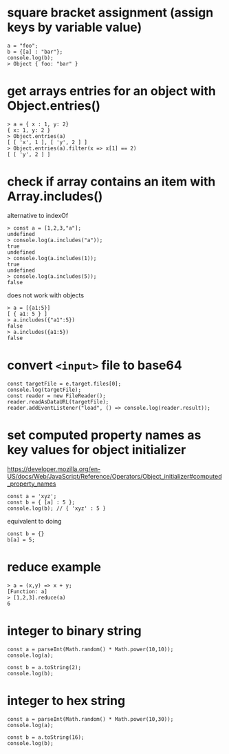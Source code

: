 # square bracket assignment (assign keys by variable value)

```
a = "foo";
b = {[a] : "bar"};
console.log(b);
> Object { foo: "bar" }
```

# get arrays entries for an object with Object.entries()

```
> a = { x : 1, y: 2}
{ x: 1, y: 2 }
> Object.entries(a)
[ [ 'x', 1 ], [ 'y', 2 ] ]
> Object.entries(a).filter(x => x[1] == 2)
[ [ 'y', 2 ] ]
```

# check if array contains an item with Array.includes()

alternative to indexOf

```
> const a = [1,2,3,"a"];
undefined
> console.log(a.includes("a"));
true
undefined
> console.log(a.includes(1));
true
undefined
> console.log(a.includes(5));
false
```

does not work with objects

```
> a = [{a1:5}]
[ { a1: 5 } ]
> a.includes({"a1":5})
false
> a.includes({a1:5})
false
```

# convert `<input>` file to base64

```
const targetFile = e.target.files[0];
console.log(targetFile);
const reader = new FileReader();
reader.readAsDataURL(targetFile);
reader.addEventListener("load", () => console.log(reader.result));
```

# set computed property names as key values for object initializer

https://developer.mozilla.org/en-US/docs/Web/JavaScript/Reference/Operators/Object_initializer#computed_property_names

```
const a = 'xyz';
const b = { [a] : 5 };
console.log(b); // { 'xyz' : 5 }
```

equivalent to doing

```
const b = {}
b[a] = 5;
```

# reduce example

```
> a = (x,y) => x + y;
[Function: a]
> [1,2,3].reduce(a)
6
```
# integer to binary string

```
const a = parseInt(Math.random() * Math.power(10,10));
console.log(a);

const b = a.toString(2);
console.log(b);
```

# integer to hex string

```
const a = parseInt(Math.random() * Math.power(10,30));
console.log(a);

const b = a.toString(16);
console.log(b);
```
